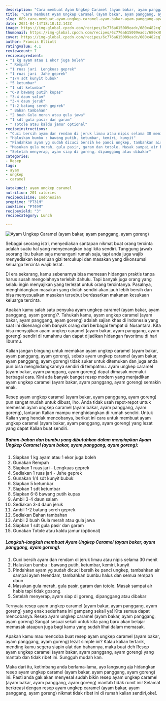 ```yaml
---
description: "Cara membuat Ayam Ungkep Caramel (ayam bakar, ayam panggang, ayam goreng) Sederhana dan Mudah Dibuat"
title: "Cara membuat Ayam Ungkep Caramel (ayam bakar, ayam panggang, ayam goreng) Sederhana dan Mudah Dibuat"
slug: 689-cara-membuat-ayam-ungkep-caramel-ayam-bakar-ayam-panggang-ayam-goreng-sederhana-dan-mudah-dibuat
date: 2021-04-14T18:10:12.142Z
image: https://img-global.cpcdn.com/recipes/6c776a615009eadc/680x482cq70/ayam-ungkep-caramel-ayam-bakar-ayam-panggang-ayam-goreng-foto-resep-utama.jpg
thumbnail: https://img-global.cpcdn.com/recipes/6c776a615009eadc/680x482cq70/ayam-ungkep-caramel-ayam-bakar-ayam-panggang-ayam-goreng-foto-resep-utama.jpg
cover: https://img-global.cpcdn.com/recipes/6c776a615009eadc/680x482cq70/ayam-ungkep-caramel-ayam-bakar-ayam-panggang-ayam-goreng-foto-resep-utama.jpg
author: Francis Elliott
ratingvalue: 4.1
reviewcount: 7
recipeingredient:
- "1 kg ayam atau 1 ekor juga boleh"
- " Rempah"
- "1 ruas jari  Lengkuas geprek"
- "1 ruas jari  Jahe geprek"
- "1/4 sdt kunyit bubuk"
- "5 ketumbar"
- "1 sdt ketumbar"
- "6-8 bawang putih kupas"
- "3-4 daun salam"
- "3-4 daun jeruk"
- "1-2 batang sereh geprek"
- " Bahan tambahan"
- "2 buah Gula merah atau gula jawa"
- "1 sdt gula pasir dan garam"
- " Totole atau kaldu jamur optional"
recipeinstructions:
- "Cuci bersih ayam dan rendam di jeruk limau atau nipis selama 30 menit"
- "Haluskan bumbu : bawang putih, ketumbar, kemiri, kunyit"
- "Pindahkan ayam yg sudah dicuci bersih ke panci ungkep, tambahkan air sampai ayam terendam, tambahkan bumbu halus dan semua rempah daun"
- "Masukan gula merah, gula pasir, garam dan totole. Masak sampai air habis tapi tidak gosong."
- "Setelah menyerap, ayam siap di goreng, dipanggang atau dibakar"
categories:
- Resep
tags:
- ayam
- ungkep
- caramel

katakunci: ayam ungkep caramel 
nutrition: 201 calories
recipecuisine: Indonesian
preptime: "PT31M"
cooktime: "PT49M"
recipeyield: "3"
recipecategory: Lunch

---
```



![Ayam Ungkep Caramel (ayam bakar, ayam panggang, ayam goreng)](https://img-global.cpcdn.com/recipes/6c776a615009eadc/680x482cq70/ayam-ungkep-caramel-ayam-bakar-ayam-panggang-ayam-goreng-foto-resep-utama.jpg)

Sebagai seorang istri, menyediakan santapan nikmat buat orang tercinta adalah suatu hal yang menyenangkan bagi kita sendiri. Tanggung jawab seorang ibu bukan saja menangani rumah saja, tapi anda juga wajib menyediakan keperluan gizi tercukupi dan masakan yang dikonsumsi keluarga tercinta wajib lezat.

Di era  sekarang, kamu sebenarnya bisa memesan hidangan praktis tanpa harus susah mengolahnya terlebih dahulu. Tapi banyak juga orang yang selalu ingin menyajikan yang terlezat untuk orang tercintanya. Pasalnya, menghidangkan masakan yang diolah sendiri akan jauh lebih bersih dan bisa menyesuaikan masakan tersebut berdasarkan makanan kesukaan keluarga tercinta. 



Apakah kamu salah satu penyuka ayam ungkep caramel (ayam bakar, ayam panggang, ayam goreng)?. Tahukah kamu, ayam ungkep caramel (ayam bakar, ayam panggang, ayam goreng) adalah sajian khas di Indonesia yang saat ini disenangi oleh banyak orang dari berbagai tempat di Nusantara. Kita bisa menyajikan ayam ungkep caramel (ayam bakar, ayam panggang, ayam goreng) sendiri di rumahmu dan dapat dijadikan hidangan favoritmu di hari liburmu.

Kalian jangan bingung untuk memakan ayam ungkep caramel (ayam bakar, ayam panggang, ayam goreng), sebab ayam ungkep caramel (ayam bakar, ayam panggang, ayam goreng) tidak sukar untuk ditemukan dan juga anda pun bisa menghidangkannya sendiri di tempatmu. ayam ungkep caramel (ayam bakar, ayam panggang, ayam goreng) dapat dimasak memalui berbagai cara. Kini ada banyak banget resep modern yang menjadikan ayam ungkep caramel (ayam bakar, ayam panggang, ayam goreng) semakin enak.

Resep ayam ungkep caramel (ayam bakar, ayam panggang, ayam goreng) pun sangat mudah untuk dibuat, lho. Anda tidak usah repot-repot untuk memesan ayam ungkep caramel (ayam bakar, ayam panggang, ayam goreng), lantaran Kalian mampu menghidangkan di rumah sendiri. Untuk Kalian yang hendak mencobanya, berikut ini cara untuk membuat ayam ungkep caramel (ayam bakar, ayam panggang, ayam goreng) yang lezat yang dapat Kalian buat sendiri.

<!--inarticleads1-->

##### Bahan-bahan dan bumbu yang dibutuhkan dalam menyiapkan Ayam Ungkep Caramel (ayam bakar, ayam panggang, ayam goreng):

1. Siapkan 1 kg ayam atau 1 ekor juga boleh
1. Gunakan  Rempah
1. Siapkan 1 ruas jari - Lengkuas geprek
1. Sediakan 1 ruas jari - Jahe geprek
1. Gunakan 1/4 sdt kunyit bubuk
1. Siapkan 5 ketumbar
1. Siapkan 1 sdt ketumbar
1. Siapkan 6-8 bawang putih kupas
1. Ambil 3-4 daun salam
1. Sediakan 3-4 daun jeruk
1. Ambil 1-2 batang sereh geprek
1. Sediakan  Bahan tambahan
1. Ambil 2 buah Gula merah atau gula jawa
1. Siapkan 1 sdt gula pasir dan garam
1. Gunakan  Totole atau kaldu jamur (optional)




<!--inarticleads2-->

##### Langkah-langkah membuat Ayam Ungkep Caramel (ayam bakar, ayam panggang, ayam goreng):

1. Cuci bersih ayam dan rendam di jeruk limau atau nipis selama 30 menit
1. Haluskan bumbu : bawang putih, ketumbar, kemiri, kunyit
1. Pindahkan ayam yg sudah dicuci bersih ke panci ungkep, tambahkan air sampai ayam terendam, tambahkan bumbu halus dan semua rempah daun
1. Masukan gula merah, gula pasir, garam dan totole. Masak sampai air habis tapi tidak gosong.
1. Setelah menyerap, ayam siap di goreng, dipanggang atau dibakar




Ternyata resep ayam ungkep caramel (ayam bakar, ayam panggang, ayam goreng) yang enak sederhana ini gampang sekali ya! Kita semua dapat mencobanya. Resep ayam ungkep caramel (ayam bakar, ayam panggang, ayam goreng) Sangat sesuai sekali untuk kita yang baru akan belajar memasak ataupun juga bagi kamu yang sudah lihai dalam memasak.

Apakah kamu mau mencoba buat resep ayam ungkep caramel (ayam bakar, ayam panggang, ayam goreng) lezat simple ini? Kalau kalian tertarik, mending kamu segera siapin alat dan bahannya, maka buat deh Resep ayam ungkep caramel (ayam bakar, ayam panggang, ayam goreng) yang mantab dan tidak ribet ini. Sungguh mudah kan. 

Maka dari itu, ketimbang anda berlama-lama, ayo langsung aja hidangkan resep ayam ungkep caramel (ayam bakar, ayam panggang, ayam goreng) ini. Pasti anda gak akan menyesal sudah bikin resep ayam ungkep caramel (ayam bakar, ayam panggang, ayam goreng) mantab tidak rumit ini! Selamat berkreasi dengan resep ayam ungkep caramel (ayam bakar, ayam panggang, ayam goreng) nikmat tidak ribet ini di rumah kalian sendiri,oke!.

